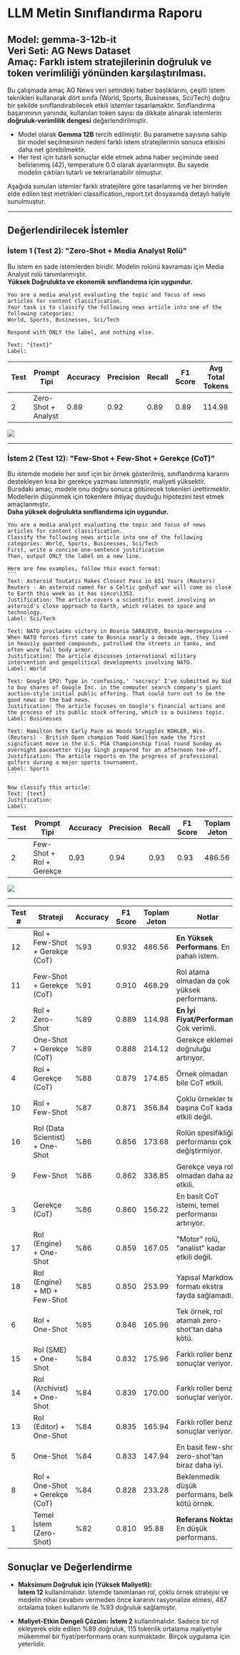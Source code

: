 # LLM Metin Sınıflandırma Raporu

**Model:** gemma-3-12b-it  
**Veri Seti:** AG News Dataset  
**Amaç:** Farklı istem stratejilerinin doğruluk ve token verimliliği yönünden karşılaştırılması.  
---
Bu çalışmada amaç AG News veri setindeki haber başlıklarını, çeşitli istem teknikleri kullanarak dört sınıfa (World, Sports, Businesses, Sci/Tech) doğru bir şekilde sınıflandırabilecek etkili istemler tasarlamaktır. Sınıflandırma başarımının yanında, kullanılan token sayısı da dikkate alınarak istemlerin **doğruluk-verimlilik dengesi** değerlendirilmiştir.
  
* Model olarak  **Gemma 12B** tercih edilmiştir. Bu parametre sayısına sahip bir model seçilmesinin nedeni farklı istem stratejilerinin sonuca etkisini daha net görebilmektir.  
* Her test için tutarlı sonuçlar elde etmek adına haber seçiminde seed belirlenmiş (42), temperature 0.0 olarak ayarlanmıştır. Bu sayede modelin çıktıları tutarlı ve tekrarlanabilir olmuştur.

Aşağıda sunulan istemler farklı stratejilere göre tasarlanmış ve her birinden elde edilen test metrikleri classification_report.txt dosyasında detaylı haliyle sunulmuştur.

---

## Değerlendirilecek İstemler  

### İstem 1 (Test 2): "Zero-Shot + Media Analyst Rolü"
Bu istem en sade istemlerden biridir. Modelin rolünü kavraması için Media Analyst rolü tanımlanmıştır.  
**Yüksek Doğrulukta ve ekonomik sınıflandırma için uygundur.**

```
You are a media analyst evaluating the topic and focus of news articles for content classification.
Your task is to classify the following news article into one of the following categories:
World, Sports, Businesses, Sci/Tech

Respond with ONLY the label, and nothing else.

Text: "{text}"
Label:
```

| Test | Prompt Tipi         | Accuracy | Precision | Recall | F1 Score | Avg Total Tokens |
| ---- |---------------------| -------- | --------- | ------ | -------- |------------------|
| 2    | Zero-Shot + Analyst | 0.89     | 0.92      | 0.89   | 0.89     | 114.98           |


![](./stats/cm_2.png)

---

### İstem 2 (Test 12): "Few-Shot + Few-Shot + Gerekçe (CoT)"
Bu istemde modele her sınıf için bir örnek gösterilmiş, sınıflandırma kararını destekleyen kısa bir gerekçe yazması istenmiştir, maliyeti yüksektir. Buradaki amaç, modele onu doğru sonuca götürecek tokenleri ürettirmektir.
Modellerin düşünmek için tokenlere ihtiyaç duyduğu hipotezini test etmek amaçlanmıştır.  
**Daha yüksek doğrulukta sınıflandırma için uygundur.**


````
You are a media analyst evaluating the topic and focus of news articles for content classification.
Classify the following news article into one of the following categories: World, Sports, Businesses, Sci/Tech
First, write a concise one-sentence justification
Then, output ONLY the label on a new line.

Here are few examples, follow this exact format:
```
Text: Asteroid Toutatis Makes Closest Pass in 651 Years (Reuters) Reuters - An asteroid named for a Celtic god\of war will come as close to Earth this week as it has since\1353.
Justification: The article covers a scientific event involving an asteroid's close approach to Earth, which relates to space and technology.
Label: Sci/Tech

Text: NATO proclaims victory in Bosnia SARAJEVO, Bosnia-Herzegovina -- When NATO forces first came to Bosnia nearly a decade ago, they lived in heavily guarded compounds, patrolled the streets in tanks, and often wore full body armor.
Justification: The article discusses international military intervention and geopolitical developments involving NATO.
Label: World

Text: Google IPO: Type in 'confusing,' 'secrecy' I've submitted my bid to buy shares of Google Inc. in the computer search company's giant auction-style initial public offering. That could turn out to be the good news or the bad news.
Justification: The article focuses on Google's financial actions and the process of its public stock offering, which is a business topic.
Label: Businesses

Text: Hamilton Sets Early Pace as Woods Struggles KOHLER, Wis. (Reuters) - British Open champion Todd Hamilton made the first significant move in the U.S. PGA Championship final round Sunday as overnight pacesetter Vijay Singh prepared for an afternoon tee-off.
Justification: The article reports on the progress of professional golfers during a major sports tournament.
Label: Sports
```

Now classify this article:
Text: {text}
Justification:
Label:
````

| Test | Prompt Tipi              | Accuracy | Precision | Recall | F1 Score | Toplam Jeton      |
| ---- |--------------------------|----------|-----------|--------|----------|-------------------|
| 2    | Few-Shot + Rol + Gerekçe | 0.93     | 0.94      | 0.93   | 0.93     | 486.56            |

![](./stats/cm_12.png)

---

| Test # | Strateji                        | Accuracy | F1 Score | Toplam Jeton | Notlar                                            |
|--------|---------------------------------|----------|----------|---------------|---------------------------------------------------|
| 12     | Rol + Few-Shot + Gerekçe (CoT)  | %93      | 0.932    | 486.56        | **En Yüksek Performans**. En pahalı istem.        |
| 11     | Few-Shot + Gerekçe (CoT)        | %91      | 0.910    | 468.29        | Rol atama olmadan da çok yüksek performans.       |
| 2      | Rol + Zero-Shot                 | %89      | 0.889    | 114.98        | **En İyi Fiyat/Performans**. Çok verimli.         |
| 7      | One-Shot + Gerekçe (CoT)        | %89      | 0.888    | 214.12        | Gerekçe eklemek doğruluğu artırıyor.              |
| 4      | Rol + Gerekçe (CoT)             | %88      | 0.879    | 174.85        | Örnek olmadan bile CoT etkili.                    |
| 10     | Rol + Few-Shot                  | %87      | 0.871    | 356.84        | Çoklu örnekler tek başına CoT kadar etkili değil. |
| 16     | Rol (Data Scientist) + One-Shot | %86      | 0.856    | 173.68        | Rolün spesifikliği performansı çok değiştirmiyor. |
| 9      | Few-Shot                        | %86      | 0.862    | 338.85        | Gerekçe veya rol olmadan daha az etkili.          |
| 3      | Gerekçe (CoT)                   | %86      | 0.860    | 156.22        | En basit CoT istemi, temel performansı artırıyor. |
| 17     | Rol (Engine) + One-Shot         | %86      | 0.859    | 167.05        | "Motor" rolü, "analist" kadar etkili değil.       |
| 18     | Rol (Engine) + MD + Few-Shot    | %85      | 0.850    | 253.99        | Yapısal Markdown formatı ekstra fayda sağlamadı.  |
| 6      | Rol + One-Shot                  | %85      | 0.846    | 165.96        | Tek örnek, rol atamalı zero-shot'tan daha kötü.   |
| 15     | Rol (SME) + One-Shot            | %84      | 0.832    | 175.96        | Farklı roller benzer sonuçlar veriyor.            |
| 14     | Rol (Archivist) + One-Shot      | %84      | 0.839    | 170.00        | Farklı roller benzer sonuçlar veriyor.            |
| 13     | Rol (Editor) + One-Shot         | %84      | 0.835    | 165.94        | Farklı roller benzer sonuçlar veriyor.            |
| 5      | One-Shot                        | %84      | 0.833    | 147.94        | En basit few-shot, zero-shot'tan biraz daha iyi.  |
| 8      | Rol + One-Shot + Gerekçe (CoT)  | %84      | 0.828    | 233.28        | Beklenmedik düşük performans, belki kötü örnek.   |
| 1      | Temel İstem (Zero-Shot)         | %82      | 0.810    | 95.88         | **Referans Noktası**. En düşük performans.        |

## Sonuçlar ve Değerlendirme

* **Maksimum Doğruluk için (Yüksek Maliyetli):**  
**İstem 12** kullanılmalıdır. İstemde tanımlanan rol, çoklu örnek stratejisi ve modelin nihai cevabını vermeden önce kararını rasyonalize etmesi, 487 ortalama token kullanımı ile %93 doğruluk sağlamıştır.


* **Maliyet-Etkin Dengeli Çözüm:**
**İstem 2** kullanılmalıdır. Sadece bir rol ekleyerek elde edilen %89 doğruluk, 115 tokenlik ortalama maliyetiyle mükemmel bir fiyat/performans oranı sunmaktadır. Birçok uygulama için yeterlidir.
